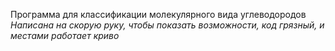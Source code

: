 Программа для классификации молекулярного вида углеводородов  
*Написана на скорую руку, чтобы показать возможности, код грязный, и местами работает криво*
